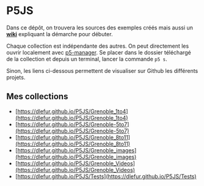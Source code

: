 # P5JS
Dans ce dépôt, on trouvera les sources des exemples créés mais aussi un **[wiki](https://github.com/dlefur/P5JS/wiki)** expliquant la démarche pour débuter.

Chaque collection est indépendante des autres. On peut directement les ouvrir localement avec [p5-manager](https://www.npmjs.com/package/p5-manager). Se placer dans le dossier téléchargé de la collection et depuis un terminal, lancer la commande `p5 s`.

Sinon, les liens ci-dessous permettent de visualiser sur Github les différents projets.

## Mes collections

- [https://dlefur.github.io/P5JS/Grenoble_1to4](https://dlefur.github.io/P5JS/Grenoble_1to4)
- [https://dlefur.github.io/P5JS/Grenoble-5to7](https://dlefur.github.io/P5JS/Grenoble-5to7)
- [https://dlefur.github.io/P5JS/Grenoble_8to11](https://dlefur.github.io/P5JS/Grenoble_8to11)
- [https://dlefur.github.io/P5JS/Grenoble_images](https://dlefur.github.io/P5JS/Grenoble_images)
- [https://dlefur.github.io/P5JS/Grenoble_Videos](https://dlefur.github.io/P5JS/Grenoble_Videos)
- [https://dlefur.github.io/P5JS/Tests](https://dlefur.github.io/P5JS/Tests)

